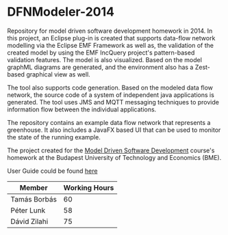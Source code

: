 DFNModeler-2014
===============

Repository for model driven software development homework in 2014. In this project, an Eclipse plug-in is created that supports data-flow network modelling via the Eclipse EMF Framework as well as, the validation of the created model by using the EMF IncQuery project's pattern-based validation features.
The model is also visualized. Based on the model graphML diagrams are generated, and the environment also has a Zest-based graphical view as well. 

The tool also supports code generation. Based on the modeled data flow network, the source code of a system of independent java applications is generated. The tool uses JMS and MQTT messaging techniques to provide information flow between the individual applications. 

The repository contains an example data flow network that represents a greenhouse. It also includes a JavaFX based UI that can be used to monitor the state of the running example.

The project created for the [Model Driven Software Development](https://inf.mit.bme.hu/en/node/42 "The course's website") course's homework at the Budapest University of Technology and Economics (BME).

User Guide could be found [here](https://github.com/bme-mdsd-raptor/DFNModeler-2014/blob/master/documentation/UserGuide.pdf "UserGuide.pdf")

| Member | Working Hours |
|---------|---------|
| Tamás Borbás | 60 | 
| Péter Lunk | 58 |
| Dávid Zilahi | 75 |
